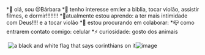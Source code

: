 *👋 olá, sou @Bárbara
*👀 tenho interesse em:ler a biblia, tocar violão, assistir filmes, e dormir!!!!!!!!
*🌱atualmente estou aprendo: a ter mais intimidade com Deus!!!! e a tocar violão 
*💞 estou procurando em colaborar:
*📪 como entrarem contato comigo: celular
*⚡ curiosidade: gosto dos animais

  ![]()
 <img src="https://media1.tenor.com/m/YcNkxWqoHNUAAAAC/torcida-crowd.gif" alt="a black and white flag that says corinthians on it"/>![image](https://github.com/user-attachments/assets/e28c996d-b50b-4441-bdad-12e6afc6138b)

